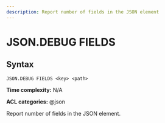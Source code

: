 ```yaml
---
description: Report number of fields in the JSON element
---
```


# JSON.DEBUG FIELDS

## Syntax

    JSON.DEBUG FIELDS <key> <path>

**Time complexity:** N/A

**ACL categories:** @json

Report number of fields in the JSON element.
